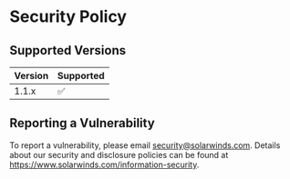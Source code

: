 # Security Policy

## Supported Versions

| Version | Supported          |
|---------| ------------------ |
| 1.1.x   | :white_check_mark: |

## Reporting a Vulnerability

To report a vulnerability, please email security@solarwinds.com. Details about our security and disclosure policies can be found at https://www.solarwinds.com/information-security.